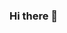 ### Hi there 👋

<!--
**Nslhnatasvr/nslhnatasvr** is a ✨ _special_ ✨ repository because its `README.md` (this file) appears on your GitHub profile.

Here are some ideas to get you started:

- 🔭 I’m currently working on ...
- 🌱 I’m currently learning ...
- 👯 I’m looking to collaborate on ...
- 🤔 I’m looking for help with ...


![Github stats 1](https://github-readme-stats.vercel.app/api?username=kullanıcıadınız&show_icons=true&theme=gradient)
